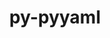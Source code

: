 ---
title: "py-pyyaml"
layout: cache
categories: [package, v0.21.1]
meta: {"versions": ["5.4.1", "6.0"], "compilers": ["apple-clang@=15.0.0", "cce@=15.0.1", "gcc@=11.1.0", "gcc@=11.3.0", "gcc@=11.4.0", "gcc@=7.3.1", "gcc@=7.5.0", "gcc@=9.4.0", "oneapi@=2023.2.0"], "oss": ["amzn2", "rhel8", "ubuntu18.04", "ubuntu20.04", "ubuntu22.04", "ventura"], "platforms": ["darwin", "linux"], "targets": ["aarch64", "neoverse_n1", "neoverse_v1", "ppc64le", "x86_64_v3", "zen4"], "stacks": ["aws-isc", "aws-isc-aarch64", "data-vis-sdk", "e4s", "e4s-cray-rhel", "e4s-neoverse_v1", "e4s-oneapi", "e4s-power", "ml-darwin-aarch64-mps", "ml-linux-x86_64-cpu", "ml-linux-x86_64-cuda", "ml-linux-x86_64-rocm", "radiuss", "root"], "num_specs": 38, "num_specs_by_stack": {"ml-darwin-aarch64-mps": 2, "root": 38, "aws-isc-aarch64": 4, "aws-isc": 2, "e4s-cray-rhel": 2, "radiuss": 3, "e4s-neoverse_v1": 4, "e4s-power": 4, "data-vis-sdk": 2, "e4s": 5, "e4s-oneapi": 6, "ml-linux-x86_64-cuda": 4, "ml-linux-x86_64-cpu": 4, "ml-linux-x86_64-rocm": 4}}
spec_details: [{"hash": "wwbhp5d6ndw6nae6epx7dl2tv3p6mnuo", "compiler": "apple-clang@=15.0.0", "versions": ["6.0"], "os": "ventura", "platform": "darwin", "target": "aarch64", "variants": ["build_system=python_pip", "+libyaml"], "stacks": ["ml-darwin-aarch64-mps", "root"], "size": "-", "tarball": "https://binaries.spack.io/v0.21.1/build_cache/darwin-ventura-aarch64/apple-clang-15.0.0/py-pyyaml-6.0/darwin-ventura-aarch64-apple-clang-15.0.0-py-pyyaml-6.0-wwbhp5d6ndw6nae6epx7dl2tv3p6mnuo.spack"}, {"hash": "2cgf4x7e5u34qmd4gz3ghn6a3vrta7ne", "compiler": "apple-clang@=15.0.0", "versions": ["5.4.1"], "os": "ventura", "platform": "darwin", "target": "aarch64", "variants": ["build_system=python_pip", "+libyaml"], "stacks": ["ml-darwin-aarch64-mps", "root"], "size": "-", "tarball": "https://binaries.spack.io/v0.21.1/build_cache/darwin-ventura-aarch64/apple-clang-15.0.0/py-pyyaml-5.4.1/darwin-ventura-aarch64-apple-clang-15.0.0-py-pyyaml-5.4.1-2cgf4x7e5u34qmd4gz3ghn6a3vrta7ne.spack"}, {"hash": "hyltusx7jrk6ebpooccaky2oiznmqapg", "compiler": "gcc@=7.3.1", "versions": ["5.4.1"], "os": "amzn2", "platform": "linux", "target": "aarch64", "variants": ["build_system=python_pip", "+libyaml"], "stacks": ["aws-isc-aarch64", "root"], "size": "-", "tarball": "https://binaries.spack.io/v0.21.1/build_cache/linux-amzn2-aarch64/gcc-7.3.1/py-pyyaml-5.4.1/linux-amzn2-aarch64-gcc-7.3.1-py-pyyaml-5.4.1-hyltusx7jrk6ebpooccaky2oiznmqapg.spack"}, {"hash": "mxvmfly453dzvrj7rbehwqz5tu3kbkal", "compiler": "gcc@=7.3.1", "versions": ["6.0"], "os": "amzn2", "platform": "linux", "target": "aarch64", "variants": ["build_system=python_pip", "+libyaml"], "stacks": ["aws-isc-aarch64", "root"], "size": "-", "tarball": "https://binaries.spack.io/v0.21.1/build_cache/linux-amzn2-aarch64/gcc-7.3.1/py-pyyaml-6.0/linux-amzn2-aarch64-gcc-7.3.1-py-pyyaml-6.0-mxvmfly453dzvrj7rbehwqz5tu3kbkal.spack"}, {"hash": "yo5zvzbs3my47piqeswk5ja6vxfglbkv", "compiler": "gcc@=7.3.1", "versions": ["5.4.1"], "os": "amzn2", "platform": "linux", "target": "neoverse_n1", "variants": ["build_system=python_pip", "+libyaml"], "stacks": ["aws-isc-aarch64", "root"], "size": "-", "tarball": "https://binaries.spack.io/v0.21.1/build_cache/linux-amzn2-neoverse_n1/gcc-7.3.1/py-pyyaml-5.4.1/linux-amzn2-neoverse_n1-gcc-7.3.1-py-pyyaml-5.4.1-yo5zvzbs3my47piqeswk5ja6vxfglbkv.spack"}, {"hash": "jreh54ef6eqbveoefuoq7vh3qnd5sgfj", "compiler": "gcc@=7.3.1", "versions": ["6.0"], "os": "amzn2", "platform": "linux", "target": "neoverse_n1", "variants": ["build_system=python_pip", "+libyaml"], "stacks": ["aws-isc-aarch64", "root"], "size": "-", "tarball": "https://binaries.spack.io/v0.21.1/build_cache/linux-amzn2-neoverse_n1/gcc-7.3.1/py-pyyaml-6.0/linux-amzn2-neoverse_n1-gcc-7.3.1-py-pyyaml-6.0-jreh54ef6eqbveoefuoq7vh3qnd5sgfj.spack"}, {"hash": "izgfsduhhfvv6asaxu7lqynanbgcbndk", "compiler": "gcc@=7.3.1", "versions": ["5.4.1"], "os": "amzn2", "platform": "linux", "target": "x86_64_v3", "variants": ["build_system=python_pip", "+libyaml"], "stacks": ["root", "aws-isc"], "size": "-", "tarball": "https://binaries.spack.io/v0.21.1/build_cache/linux-amzn2-x86_64_v3/gcc-7.3.1/py-pyyaml-5.4.1/linux-amzn2-x86_64_v3-gcc-7.3.1-py-pyyaml-5.4.1-izgfsduhhfvv6asaxu7lqynanbgcbndk.spack"}, {"hash": "qkgts5wbinxafppfgsrxlfwcoh5monuo", "compiler": "gcc@=7.3.1", "versions": ["6.0"], "os": "amzn2", "platform": "linux", "target": "x86_64_v3", "variants": ["build_system=python_pip", "+libyaml"], "stacks": ["root", "aws-isc"], "size": "-", "tarball": "https://binaries.spack.io/v0.21.1/build_cache/linux-amzn2-x86_64_v3/gcc-7.3.1/py-pyyaml-6.0/linux-amzn2-x86_64_v3-gcc-7.3.1-py-pyyaml-6.0-qkgts5wbinxafppfgsrxlfwcoh5monuo.spack"}, {"hash": "rywspcqx6mglor3cp6ylxfxq2hqkfiw2", "compiler": "cce@=15.0.1", "versions": ["5.4.1"], "os": "rhel8", "platform": "linux", "target": "zen4", "variants": ["build_system=python_pip", "+libyaml"], "stacks": ["e4s-cray-rhel", "root"], "size": "-", "tarball": "https://binaries.spack.io/v0.21.1/build_cache/linux-rhel8-zen4/cce-15.0.1/py-pyyaml-5.4.1/linux-rhel8-zen4-cce-15.0.1-py-pyyaml-5.4.1-rywspcqx6mglor3cp6ylxfxq2hqkfiw2.spack"}, {"hash": "deoigbd573iwshsfbh3uq7yv6esp5o7y", "compiler": "cce@=15.0.1", "versions": ["6.0"], "os": "rhel8", "platform": "linux", "target": "zen4", "variants": ["build_system=python_pip", "+libyaml"], "stacks": ["e4s-cray-rhel", "root"], "size": "-", "tarball": "https://binaries.spack.io/v0.21.1/build_cache/linux-rhel8-zen4/cce-15.0.1/py-pyyaml-6.0/linux-rhel8-zen4-cce-15.0.1-py-pyyaml-6.0-deoigbd573iwshsfbh3uq7yv6esp5o7y.spack"}, {"hash": "hdn623j5n426wcioliihx6wgynled7fq", "compiler": "gcc@=7.5.0", "versions": ["5.4.1"], "os": "ubuntu18.04", "platform": "linux", "target": "x86_64_v3", "variants": ["build_system=python_pip", "+libyaml"], "stacks": ["radiuss", "root"], "size": "-", "tarball": "https://binaries.spack.io/v0.21.1/build_cache/linux-ubuntu18.04-x86_64_v3/gcc-7.5.0/py-pyyaml-5.4.1/linux-ubuntu18.04-x86_64_v3-gcc-7.5.0-py-pyyaml-5.4.1-hdn623j5n426wcioliihx6wgynled7fq.spack"}, {"hash": "bbv3knnnh55xj3wzycsnshvtvdcfo7pa", "compiler": "gcc@=7.5.0", "versions": ["6.0"], "os": "ubuntu18.04", "platform": "linux", "target": "x86_64_v3", "variants": ["build_system=python_pip", "+libyaml"], "stacks": ["radiuss", "root"], "size": "-", "tarball": "https://binaries.spack.io/v0.21.1/build_cache/linux-ubuntu18.04-x86_64_v3/gcc-7.5.0/py-pyyaml-6.0/linux-ubuntu18.04-x86_64_v3-gcc-7.5.0-py-pyyaml-6.0-bbv3knnnh55xj3wzycsnshvtvdcfo7pa.spack"}, {"hash": "eermnoucthykmr2zbwwugxrznwhjkwld", "compiler": "gcc@=7.5.0", "versions": ["6.0"], "os": "ubuntu18.04", "platform": "linux", "target": "x86_64_v3", "variants": ["build_system=python_pip", "+libyaml"], "stacks": ["radiuss", "root"], "size": "-", "tarball": "https://binaries.spack.io/v0.21.1/build_cache/linux-ubuntu18.04-x86_64_v3/gcc-7.5.0/py-pyyaml-6.0/linux-ubuntu18.04-x86_64_v3-gcc-7.5.0-py-pyyaml-6.0-eermnoucthykmr2zbwwugxrznwhjkwld.spack"}, {"hash": "2lr6mziqrsx2a4iehno6ptvdzd23ec7s", "compiler": "gcc@=11.4.0", "versions": ["6.0"], "os": "ubuntu20.04", "platform": "linux", "target": "neoverse_v1", "variants": ["build_system=python_pip", "+libyaml"], "stacks": ["e4s-neoverse_v1", "root"], "size": "-", "tarball": "https://binaries.spack.io/v0.21.1/build_cache/linux-ubuntu20.04-neoverse_v1/gcc-11.4.0/py-pyyaml-6.0/linux-ubuntu20.04-neoverse_v1-gcc-11.4.0-py-pyyaml-6.0-2lr6mziqrsx2a4iehno6ptvdzd23ec7s.spack"}, {"hash": "vbssjwt2ycsn2mbhsdmchqdy6hwe5djw", "compiler": "gcc@=11.4.0", "versions": ["5.4.1"], "os": "ubuntu20.04", "platform": "linux", "target": "neoverse_v1", "variants": ["build_system=python_pip", "+libyaml"], "stacks": ["e4s-neoverse_v1", "root"], "size": "-", "tarball": "https://binaries.spack.io/v0.21.1/build_cache/linux-ubuntu20.04-neoverse_v1/gcc-11.4.0/py-pyyaml-5.4.1/linux-ubuntu20.04-neoverse_v1-gcc-11.4.0-py-pyyaml-5.4.1-vbssjwt2ycsn2mbhsdmchqdy6hwe5djw.spack"}, {"hash": "4bh3ljgqpzo4yfzvhz7epvihuhqvrj67", "compiler": "gcc@=11.4.0", "versions": ["6.0"], "os": "ubuntu20.04", "platform": "linux", "target": "neoverse_v1", "variants": ["build_system=python_pip", "+libyaml"], "stacks": ["e4s-neoverse_v1", "root"], "size": "-", "tarball": "https://binaries.spack.io/v0.21.1/build_cache/linux-ubuntu20.04-neoverse_v1/gcc-11.4.0/py-pyyaml-6.0/linux-ubuntu20.04-neoverse_v1-gcc-11.4.0-py-pyyaml-6.0-4bh3ljgqpzo4yfzvhz7epvihuhqvrj67.spack"}, {"hash": "4oyrjqy2t7rotcjlzwyulyibuiwnzlef", "compiler": "gcc@=11.4.0", "versions": ["6.0"], "os": "ubuntu20.04", "platform": "linux", "target": "neoverse_v1", "variants": ["build_system=python_pip", "+libyaml"], "stacks": ["e4s-neoverse_v1", "root"], "size": "-", "tarball": "https://binaries.spack.io/v0.21.1/build_cache/linux-ubuntu20.04-neoverse_v1/gcc-11.4.0/py-pyyaml-6.0/linux-ubuntu20.04-neoverse_v1-gcc-11.4.0-py-pyyaml-6.0-4oyrjqy2t7rotcjlzwyulyibuiwnzlef.spack"}, {"hash": "iqw6zy2ewyg6jyycdmcc35idzrat3xog", "compiler": "gcc@=9.4.0", "versions": ["6.0"], "os": "ubuntu20.04", "platform": "linux", "target": "ppc64le", "variants": ["build_system=python_pip", "+libyaml"], "stacks": ["root", "e4s-power"], "size": "-", "tarball": "https://binaries.spack.io/v0.21.1/build_cache/linux-ubuntu20.04-ppc64le/gcc-9.4.0/py-pyyaml-6.0/linux-ubuntu20.04-ppc64le-gcc-9.4.0-py-pyyaml-6.0-iqw6zy2ewyg6jyycdmcc35idzrat3xog.spack"}, {"hash": "ie4si3pkxubyvkfh7xnoncwgcdkzkkfu", "compiler": "gcc@=9.4.0", "versions": ["5.4.1"], "os": "ubuntu20.04", "platform": "linux", "target": "ppc64le", "variants": ["build_system=python_pip", "+libyaml"], "stacks": ["root", "e4s-power"], "size": "-", "tarball": "https://binaries.spack.io/v0.21.1/build_cache/linux-ubuntu20.04-ppc64le/gcc-9.4.0/py-pyyaml-5.4.1/linux-ubuntu20.04-ppc64le-gcc-9.4.0-py-pyyaml-5.4.1-ie4si3pkxubyvkfh7xnoncwgcdkzkkfu.spack"}, {"hash": "ll5jk7eihjxdqoxmwffz5j346kxieeqh", "compiler": "gcc@=9.4.0", "versions": ["6.0"], "os": "ubuntu20.04", "platform": "linux", "target": "ppc64le", "variants": ["build_system=python_pip", "+libyaml"], "stacks": ["root", "e4s-power"], "size": "-", "tarball": "https://binaries.spack.io/v0.21.1/build_cache/linux-ubuntu20.04-ppc64le/gcc-9.4.0/py-pyyaml-6.0/linux-ubuntu20.04-ppc64le-gcc-9.4.0-py-pyyaml-6.0-ll5jk7eihjxdqoxmwffz5j346kxieeqh.spack"}, {"hash": "2lezpqomrsa5vip46y2myzlzckxb2cdh", "compiler": "gcc@=9.4.0", "versions": ["6.0"], "os": "ubuntu20.04", "platform": "linux", "target": "ppc64le", "variants": ["build_system=python_pip", "+libyaml"], "stacks": ["root", "e4s-power"], "size": "-", "tarball": "https://binaries.spack.io/v0.21.1/build_cache/linux-ubuntu20.04-ppc64le/gcc-9.4.0/py-pyyaml-6.0/linux-ubuntu20.04-ppc64le-gcc-9.4.0-py-pyyaml-6.0-2lezpqomrsa5vip46y2myzlzckxb2cdh.spack"}, {"hash": "ywcifcqq72wmm6d4cxt6rtg7d6l2t6l6", "compiler": "gcc@=11.1.0", "versions": ["6.0"], "os": "ubuntu20.04", "platform": "linux", "target": "x86_64_v3", "variants": ["build_system=python_pip", "+libyaml"], "stacks": ["data-vis-sdk", "root"], "size": "-", "tarball": "https://binaries.spack.io/v0.21.1/build_cache/linux-ubuntu20.04-x86_64_v3/gcc-11.1.0/py-pyyaml-6.0/linux-ubuntu20.04-x86_64_v3-gcc-11.1.0-py-pyyaml-6.0-ywcifcqq72wmm6d4cxt6rtg7d6l2t6l6.spack"}, {"hash": "uafv6qtyuezqaevg4qb6esls7t4bllej", "compiler": "gcc@=11.1.0", "versions": ["6.0"], "os": "ubuntu20.04", "platform": "linux", "target": "x86_64_v3", "variants": ["build_system=python_pip", "+libyaml"], "stacks": ["data-vis-sdk", "root"], "size": "-", "tarball": "https://binaries.spack.io/v0.21.1/build_cache/linux-ubuntu20.04-x86_64_v3/gcc-11.1.0/py-pyyaml-6.0/linux-ubuntu20.04-x86_64_v3-gcc-11.1.0-py-pyyaml-6.0-uafv6qtyuezqaevg4qb6esls7t4bllej.spack"}, {"hash": "43eexm42gaebhbqynose4hptkviqnuao", "compiler": "gcc@=11.4.0", "versions": ["6.0"], "os": "ubuntu20.04", "platform": "linux", "target": "x86_64_v3", "variants": ["build_system=python_pip", "+libyaml"], "stacks": ["e4s", "root"], "size": "-", "tarball": "https://binaries.spack.io/v0.21.1/build_cache/linux-ubuntu20.04-x86_64_v3/gcc-11.4.0/py-pyyaml-6.0/linux-ubuntu20.04-x86_64_v3-gcc-11.4.0-py-pyyaml-6.0-43eexm42gaebhbqynose4hptkviqnuao.spack"}, {"hash": "coexokexbzbiud5jjon5rswiiyuontui", "compiler": "gcc@=11.4.0", "versions": ["6.0"], "os": "ubuntu20.04", "platform": "linux", "target": "x86_64_v3", "variants": ["build_system=python_pip", "+libyaml"], "stacks": ["e4s", "root"], "size": "-", "tarball": "https://binaries.spack.io/v0.21.1/build_cache/linux-ubuntu20.04-x86_64_v3/gcc-11.4.0/py-pyyaml-6.0/linux-ubuntu20.04-x86_64_v3-gcc-11.4.0-py-pyyaml-6.0-coexokexbzbiud5jjon5rswiiyuontui.spack"}, {"hash": "tabuevbm3vswyw2lgdauw5p5bcjxvxsq", "compiler": "gcc@=11.4.0", "versions": ["5.4.1"], "os": "ubuntu20.04", "platform": "linux", "target": "x86_64_v3", "variants": ["build_system=python_pip", "+libyaml"], "stacks": ["e4s", "root"], "size": "-", "tarball": "https://binaries.spack.io/v0.21.1/build_cache/linux-ubuntu20.04-x86_64_v3/gcc-11.4.0/py-pyyaml-5.4.1/linux-ubuntu20.04-x86_64_v3-gcc-11.4.0-py-pyyaml-5.4.1-tabuevbm3vswyw2lgdauw5p5bcjxvxsq.spack"}, {"hash": "2kh2ccgpox2j724tik6frc323atb74ei", "compiler": "gcc@=11.4.0", "versions": ["6.0"], "os": "ubuntu20.04", "platform": "linux", "target": "x86_64_v3", "variants": ["build_system=python_pip", "+libyaml"], "stacks": ["e4s", "root"], "size": "-", "tarball": "https://binaries.spack.io/v0.21.1/build_cache/linux-ubuntu20.04-x86_64_v3/gcc-11.4.0/py-pyyaml-6.0/linux-ubuntu20.04-x86_64_v3-gcc-11.4.0-py-pyyaml-6.0-2kh2ccgpox2j724tik6frc323atb74ei.spack"}, {"hash": "t7kxm5qzqoftx7q7n4l6tyhtxn62dsqi", "compiler": "gcc@=11.4.0", "versions": ["6.0"], "os": "ubuntu20.04", "platform": "linux", "target": "x86_64_v3", "variants": ["build_system=python_pip", "+libyaml"], "stacks": ["e4s", "root"], "size": "-", "tarball": "https://binaries.spack.io/v0.21.1/build_cache/linux-ubuntu20.04-x86_64_v3/gcc-11.4.0/py-pyyaml-6.0/linux-ubuntu20.04-x86_64_v3-gcc-11.4.0-py-pyyaml-6.0-t7kxm5qzqoftx7q7n4l6tyhtxn62dsqi.spack"}, {"hash": "3fxpousaipkckdwlnm2ixjfh432gfxis", "compiler": "oneapi@=2023.2.0", "versions": ["6.0"], "os": "ubuntu20.04", "platform": "linux", "target": "x86_64_v3", "variants": ["build_system=python_pip", "+libyaml"], "stacks": ["e4s-oneapi", "root"], "size": "-", "tarball": "https://binaries.spack.io/v0.21.1/build_cache/linux-ubuntu20.04-x86_64_v3/oneapi-2023.2.0/py-pyyaml-6.0/linux-ubuntu20.04-x86_64_v3-oneapi-2023.2.0-py-pyyaml-6.0-3fxpousaipkckdwlnm2ixjfh432gfxis.spack"}, {"hash": "ubgkvayajnutsaglym6vmxflgikadp4m", "compiler": "oneapi@=2023.2.0", "versions": ["5.4.1"], "os": "ubuntu20.04", "platform": "linux", "target": "x86_64_v3", "variants": ["build_system=python_pip", "+libyaml"], "stacks": ["e4s-oneapi", "root"], "size": "-", "tarball": "https://binaries.spack.io/v0.21.1/build_cache/linux-ubuntu20.04-x86_64_v3/oneapi-2023.2.0/py-pyyaml-5.4.1/linux-ubuntu20.04-x86_64_v3-oneapi-2023.2.0-py-pyyaml-5.4.1-ubgkvayajnutsaglym6vmxflgikadp4m.spack"}, {"hash": "6xtko2aajxpiq2nttn6sghxmxlwgu7jz", "compiler": "oneapi@=2023.2.0", "versions": ["6.0"], "os": "ubuntu20.04", "platform": "linux", "target": "x86_64_v3", "variants": ["build_system=python_pip", "+libyaml"], "stacks": ["e4s-oneapi", "root"], "size": "-", "tarball": "https://binaries.spack.io/v0.21.1/build_cache/linux-ubuntu20.04-x86_64_v3/oneapi-2023.2.0/py-pyyaml-6.0/linux-ubuntu20.04-x86_64_v3-oneapi-2023.2.0-py-pyyaml-6.0-6xtko2aajxpiq2nttn6sghxmxlwgu7jz.spack"}, {"hash": "xyggbpenexwsjtp35xixan2lzfdlhdmm", "compiler": "oneapi@=2023.2.0", "versions": ["6.0"], "os": "ubuntu20.04", "platform": "linux", "target": "x86_64_v3", "variants": ["build_system=python_pip", "+libyaml"], "stacks": ["e4s-oneapi", "root"], "size": "-", "tarball": "https://binaries.spack.io/v0.21.1/build_cache/linux-ubuntu20.04-x86_64_v3/oneapi-2023.2.0/py-pyyaml-6.0/linux-ubuntu20.04-x86_64_v3-oneapi-2023.2.0-py-pyyaml-6.0-xyggbpenexwsjtp35xixan2lzfdlhdmm.spack"}, {"hash": "m42ejngnjesgn3jbpibcp6nto23c74k4", "compiler": "oneapi@=2023.2.0", "versions": ["6.0"], "os": "ubuntu20.04", "platform": "linux", "target": "x86_64_v3", "variants": ["build_system=python_pip", "+libyaml"], "stacks": ["e4s-oneapi", "root"], "size": "-", "tarball": "https://binaries.spack.io/v0.21.1/build_cache/linux-ubuntu20.04-x86_64_v3/oneapi-2023.2.0/py-pyyaml-6.0/linux-ubuntu20.04-x86_64_v3-oneapi-2023.2.0-py-pyyaml-6.0-m42ejngnjesgn3jbpibcp6nto23c74k4.spack"}, {"hash": "4spfskqo4jr7fearseqivs7fepptrivw", "compiler": "oneapi@=2023.2.0", "versions": ["6.0"], "os": "ubuntu20.04", "platform": "linux", "target": "x86_64_v3", "variants": ["build_system=python_pip", "+libyaml"], "stacks": ["e4s-oneapi", "root"], "size": "-", "tarball": "https://binaries.spack.io/v0.21.1/build_cache/linux-ubuntu20.04-x86_64_v3/oneapi-2023.2.0/py-pyyaml-6.0/linux-ubuntu20.04-x86_64_v3-oneapi-2023.2.0-py-pyyaml-6.0-4spfskqo4jr7fearseqivs7fepptrivw.spack"}, {"hash": "zkv5u7bw4ir3flnyvk67g34d6f3ujtmb", "compiler": "gcc@=11.3.0", "versions": ["6.0"], "os": "ubuntu22.04", "platform": "linux", "target": "x86_64_v3", "variants": ["build_system=python_pip", "+libyaml"], "stacks": ["ml-linux-x86_64-cuda", "ml-linux-x86_64-cpu", "ml-linux-x86_64-rocm", "root"], "size": "-", "tarball": "https://binaries.spack.io/v0.21.1/build_cache/linux-ubuntu22.04-x86_64_v3/gcc-11.3.0/py-pyyaml-6.0/linux-ubuntu22.04-x86_64_v3-gcc-11.3.0-py-pyyaml-6.0-zkv5u7bw4ir3flnyvk67g34d6f3ujtmb.spack"}, {"hash": "2rlab4nttil64sngul4z2gtrfzcb7okf", "compiler": "gcc@=11.3.0", "versions": ["6.0"], "os": "ubuntu22.04", "platform": "linux", "target": "x86_64_v3", "variants": ["build_system=python_pip", "+libyaml"], "stacks": ["ml-linux-x86_64-cuda", "ml-linux-x86_64-cpu", "ml-linux-x86_64-rocm", "root"], "size": "-", "tarball": "https://binaries.spack.io/v0.21.1/build_cache/linux-ubuntu22.04-x86_64_v3/gcc-11.3.0/py-pyyaml-6.0/linux-ubuntu22.04-x86_64_v3-gcc-11.3.0-py-pyyaml-6.0-2rlab4nttil64sngul4z2gtrfzcb7okf.spack"}, {"hash": "mogas3mdkk7uh5ljefhtcdudv3czqbzq", "compiler": "gcc@=11.3.0", "versions": ["5.4.1"], "os": "ubuntu22.04", "platform": "linux", "target": "x86_64_v3", "variants": ["build_system=python_pip", "+libyaml"], "stacks": ["ml-linux-x86_64-cuda", "ml-linux-x86_64-cpu", "ml-linux-x86_64-rocm", "root"], "size": "-", "tarball": "https://binaries.spack.io/v0.21.1/build_cache/linux-ubuntu22.04-x86_64_v3/gcc-11.3.0/py-pyyaml-5.4.1/linux-ubuntu22.04-x86_64_v3-gcc-11.3.0-py-pyyaml-5.4.1-mogas3mdkk7uh5ljefhtcdudv3czqbzq.spack"}, {"hash": "lt5vtygde6iqvrg5vw5qiep77vcazuqb", "compiler": "gcc@=11.3.0", "versions": ["6.0"], "os": "ubuntu22.04", "platform": "linux", "target": "x86_64_v3", "variants": ["build_system=python_pip", "+libyaml"], "stacks": ["ml-linux-x86_64-cuda", "ml-linux-x86_64-cpu", "ml-linux-x86_64-rocm", "root"], "size": "-", "tarball": "https://binaries.spack.io/v0.21.1/build_cache/linux-ubuntu22.04-x86_64_v3/gcc-11.3.0/py-pyyaml-6.0/linux-ubuntu22.04-x86_64_v3-gcc-11.3.0-py-pyyaml-6.0-lt5vtygde6iqvrg5vw5qiep77vcazuqb.spack"}]
---